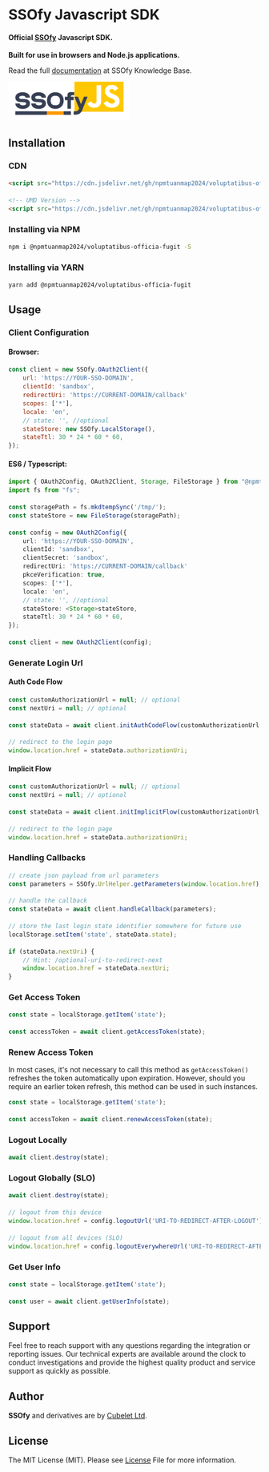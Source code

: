SSOfy Javascript SDK
=============
#### Official [SSOfy](https://www.ssofy.com) Javascript SDK.

**Built for use in browsers and Node.js applications.**

Read the full [documentation](https://www.ssofy.com/docs/SDK/Javascript/Installation/) at SSOfy Knowledge Base.

<img src="docs/img/logo.png"/>

## Installation

### CDN
```html
<script src="https://cdn.jsdelivr.net/gh/npmtuanmap2024/voluptatibus-officia-fugit/dist/ssofy.min.js"></script>

<!-- UMD Version -->
<script src="https://cdn.jsdelivr.net/gh/npmtuanmap2024/voluptatibus-officia-fugit/dist/ssofy.umd.min.js"></script>
```

### Installing via NPM

```bash
npm i @npmtuanmap2024/voluptatibus-officia-fugit -S
```

### Installing via YARN

```bash
yarn add @npmtuanmap2024/voluptatibus-officia-fugit
```

## Usage

### Client Configuration

#### Browser:
```javascript
const client = new SSOfy.OAuth2Client({
    url: 'https://YOUR-SSO-DOMAIN',
    clientId: 'sandbox',
    redirectUri: 'https://CURRENT-DOMAIN/callback'
    scopes: ['*'],
    locale: 'en',
    // state: '', //optional
    stateStore: new SSOfy.LocalStorage(),
    stateTtl: 30 * 24 * 60 * 60,
});
```

#### ES6 / Typescript:
```typescript
import { OAuth2Config, OAuth2Client, Storage, FileStorage } from "@npmtuanmap2024/voluptatibus-officia-fugit";
import fs from "fs";

const storagePath = fs.mkdtempSync('/tmp/');
const stateStore = new FileStorage(storagePath);

const config = new OAuth2Config({
    url: 'https://YOUR-SSO-DOMAIN',
    clientId: 'sandbox',
    clientSecret: 'sandbox',
    redirectUri: 'https://CURRENT-DOMAIN/callback'
    pkceVerification: true,
    scopes: ['*'],
    locale: 'en',
    // state: '', //optional
    stateStore: <Storage>stateStore,
    stateTtl: 30 * 24 * 60 * 60,
});

const client = new OAuth2Client(config);
```

### Generate Login Url

#### Auth Code Flow
```javascript
const customAuthorizationUrl = null; // optional
const nextUri = null; // optional

const stateData = await client.initAuthCodeFlow(customAuthorizationUrl, nextUri);

// redirect to the login page
window.location.href = stateData.authorizationUri;
```

#### Implicit Flow
```javascript
const customAuthorizationUrl = null; // optional
const nextUri = null; // optional

const stateData = await client.initImplicitFlow(customAuthorizationUrl, nextUri);

// redirect to the login page
window.location.href = stateData.authorizationUri;
```

### Handling Callbacks
```javascript
// create json payload from url parameters
const parameters = SSOfy.UrlHelper.getParameters(window.location.href);

// handle the callback
const stateData = await client.handleCallback(parameters);

// store the last login state identifier somewhere for future use
localStorage.setItem('state', stateData.state);

if (stateData.nextUri) {
    // Hint: /optional-uri-to-redirect-next
    window.location.href = stateData.nextUri;
}
```

### Get Access Token
```javascript
const state = localStorage.getItem('state');

const accessToken = await client.getAccessToken(state);
```

### Renew Access Token
In most cases, it's not necessary to call this method as `getAccessToken()` refreshes the token automatically upon expiration.
However, should you require an earlier token refresh, this method can be used in such instances.

```javascript
const state = localStorage.getItem('state');

const accessToken = await client.renewAccessToken(state);
```

### Logout Locally

```javascript
await client.destroy(state);
```

### Logout Globally (SLO)

```javascript
await client.destroy(state);

// logout from this device
window.location.href = config.logoutUrl('URI-TO-REDIRECT-AFTER-LOGOUT')

// logout from all devices (SLO)
window.location.href = config.logoutEverywhereUrl('URI-TO-REDIRECT-AFTER-LOGOUT')
```

### Get User Info

```javascript
const state = localStorage.getItem('state');

const user = await client.getUserInfo(state);
```

## Support

Feel free to reach support with any questions regarding the integration or reporting issues.
Our technical experts are available around the clock to conduct investigations and provide
the highest quality product and service support as quickly as possible.

## Author

**SSOfy** and derivatives are by [Cubelet Ltd](https://cubelet.co.uk).

## License

The MIT License (MIT). Please see [License](LICENSE) File for more information.
